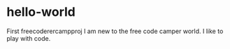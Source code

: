 # hello-world
First freecoderercampproj
I am new to the free code camper world. I like to play with code.
